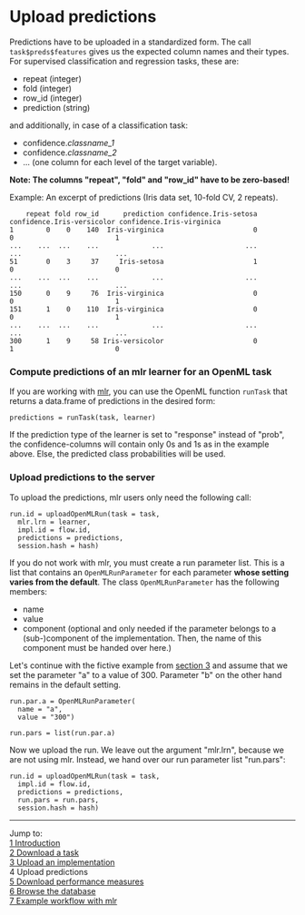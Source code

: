 Upload predictions
==================

Predictions have to be uploaded in a standardized form. The call `task$preds$features` gives us the expected column names and their types. For supervised classification and regression tasks, these
are:
* repeat (integer)
* fold (integer)
* row_id (integer)   
* prediction (string)

and additionally, in case of a classification task:
* confidence.*classname_1* 
* confidence.*classname_2* 
* ... (one column for each level of the target variable).

**Note: The columns "repeat", "fold" and "row_id" have to be zero-based!** 

Example: An excerpt of predictions (Iris data set, 10-fold CV, 2 repeats).

        repeat fold row_id      prediction confidence.Iris-setosa confidence.Iris-versicolor confidence.Iris-virginica  
    1        0    0    140  Iris-virginica                      0                          0                         1  
    ...    ...  ...    ...             ...                    ...                        ...                       ...  
    51       0    3     37     Iris-setosa                      1                          0                         0  
    ...    ...  ...    ...             ...                    ...                        ...                       ...  
    150      0    9     76  Iris-virginica                      0                          0                         1  
    151      1    0    110  Iris-virginica                      0                          0                         1  
    ...    ...  ...    ...             ...                    ...                        ...                       ...  
    300      1    9     58 Iris-versicolor                      0                          1                         0  

### Compute predictions of an mlr learner for an OpenML task
If you are working with [mlr](https://github.com/berndbischl/mlr), you can use the OpenML function `runTask` that returns a data.frame of predictions in the desired form:


```splus
predictions = runTask(task, learner)
```

If the prediction type of the learner is set to "response" instead of "prob", the confidence-columns
will contain only 0s and 1s as in the example above. Else, the predicted class probabilities will be
used.

### Upload predictions to the server
To upload the predictions, mlr users only need the following call:

```splus
run.id = uploadOpenMLRun(task = task, 
  mlr.lrn = learner, 
  impl.id = flow.id, 
  predictions = predictions, 
  session.hash = hash)
```

If you do not work with mlr, you must create a run parameter list. This is a list that contains an `OpenMLRunParameter` for each parameter **whose setting varies from the default**. The class
`OpenMLRunParameter` has the following members: 
* name
* value 
* component (optional and only needed if the parameter belongs to a (sub-)component of the
implementation. Then, the name of this component must be handed over here.)

Let's continue with the fictive example from [section 3](3-Upload-an-implementation.md) and assume
that we set the parameter "a" to a value of 300. Parameter "b" on the other hand remains in the
default setting. 

```splus
run.par.a = OpenMLRunParameter(
  name = "a", 
  value = "300")  

run.pars = list(run.par.a)
```

Now we upload the run. We leave out the argument "mlr.lrn", because we are not using mlr. Instead,
we hand over our run parameter list "run.pars":

```splus
run.id = uploadOpenMLRun(task = task, 
  impl.id = flow.id, 
  predictions = predictions,
  run.pars = run.pars,
  session.hash = hash)
```

----------------------------------------------------------------------------------------------------
Jump to:    
[1 Introduction](1-Introduction.md)    
[2 Download a task](2-Download-a-task.md)  
[3 Upload an implementation](3-Upload-an-implementation.md)  
4 Upload predictions  
[5 Download performance measures](5-Download-performance-measures.md)  
[6 Browse the database](6-Browse-the-database.md)  
[7 Example workflow with mlr](7-Example-workflow-with-mlr.md)
